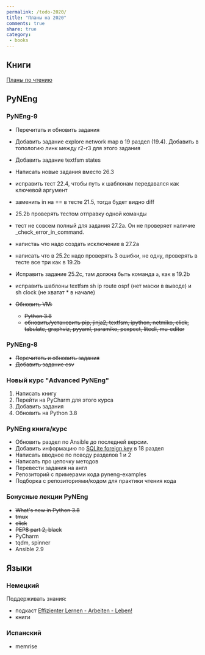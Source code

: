```yaml
---
permalink: /todo-2020/
title: "Планы на 2020"
comments: true
share: true
category:
 - books
---
```



## Книги

[Планы по чтению](https://natenka.github.io/to-read-2020/)

## PyNEng

### PyNEng-9

* Перечитать и обновить задания
* Добавить задание explore network map в 19 раздел (19.4). Добавить в топологию линк между r2-r3 для этого задания
* Добавить задание textfsm states
* Написать новые задания вместо 26.3
* исправить тест 22.4, чтобы путь к шаблонам передавался как ключевой аргумент
* заменить in на == в тесте 21.5, тогда будет видно diff
* 25.2b проверять тестом отправку одной команды
* тест не совсем полный для задания 27.2а. Он не проверяет наличие _check_error_in_command.
* напистаь что надо создать исключение в 27.2a
* написать что в 25.2c надо проверять 3 ошибки, не одну, проверять в тесте все три как в 19.2b
* Исправить задание 25.2c, там должна быть команда `a`, как в 19.2b
* исправить шаблоны textfsm sh ip route ospf (нет маски в выводе) и sh clock (не хватат * в начале)
* ~~Обновить VM:~~

  * ~~Python 3.8~~
  * ~~обновить/установить pip, jinja2, textfsm, ipython, netmiko, click, tabulate, graphviz, pyyaml, paramiko, pexpect, litecli, mu-editor~~

### PyNEng-8

* ~~Перечитать и обновить задания~~
* ~~Добавить задание csv~~

### Новый курс "Advanced PyNEng"

1. Написать книгу
2. Перейти на PyCharm для этого курса
3. Добавить задания
4. Обновить на Python 3.8

### PyNEng книга/курс

* Обновить раздел по Ansible до последней версии.
* Добавить информацию по [SQLite foreign key](https://pyneng.github.io/pyneng-3/db-foreign-key/) в 18 раздел
* Написать вводное по поводу разделов 1 и 2
* Написать про цепочку методов
* Перевести задания на англ
* Репозиторий с примерами кода pyneng-examples
* Подборка с репозиториями/кодом для практики чтения кода

### Бонусные лекции PyNEng

* ~~What's new in Python 3.8~~
* ~~tmux~~
* ~~click~~
* ~~PEP8 part 2, black~~
* PyCharm
* tqdm, spinner
* Ansible 2.9

## Языки

### Немецкий

Поддерживать знания:

* подкаст [Effizienter Lernen - Arbeiten - Leben!](https://www.selbst-management.biz/podcast-2/)
* книги

### Испанский

* memrise

